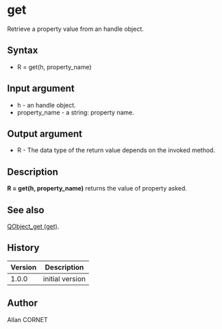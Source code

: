 

# get

Retrieve a property value from an handle object.

## Syntax

- R = get(h, property_name)

## Input argument

 - h - an handle object.
 - property_name - a string: property name.

## Output argument

 - R - The data type of the return value depends on the invoked method.

## Description


  <p><b>R = get(h, property_name)</b> returns the value of property asked.</p>


## See also

[QObject_get (get)](../qml_engine/QObject_get.md).
## History

|Version|Description|
|------|------|
|1.0.0|initial version|


## Author

Allan CORNET



